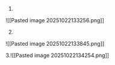 1.
![[Pasted image 20251022133256.png]]

2.
![[Pasted image 20251022133845.png]]

3.![[Pasted image 20251022134254.png]]